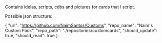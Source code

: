 		
Contains ideias, scripts, cdbs and pictures for cards that I script.

Possible json structure:

{
		"url": "https://github.com/NaimSantos/Customs",
		"repo_name": "Naim's Custom Pack",
		"repo_path": "./repositories/customcards",
		"should_update": true,
		"should_read": true
		}
